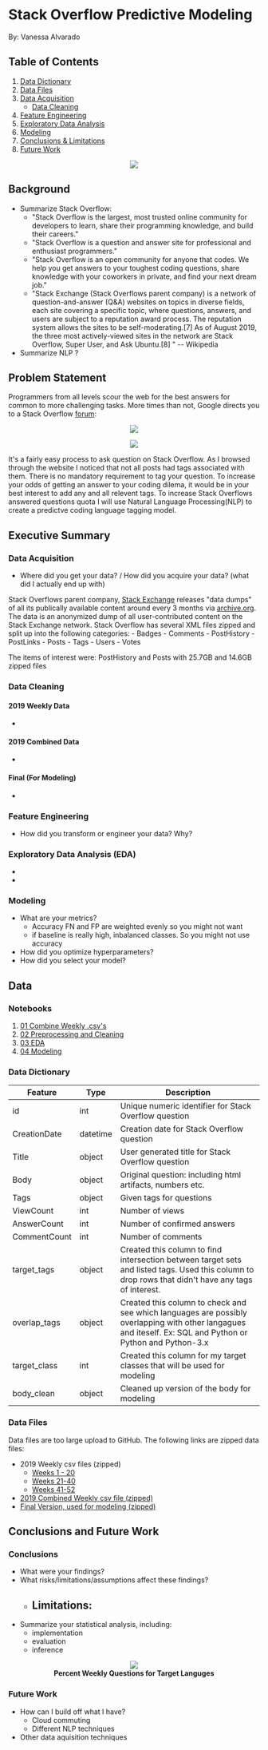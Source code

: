 # Stack Overflow Predictive Modeling

By: Vanessa Alvarado

## Table of Contents
1. [Data Dictionary](https://github.com/VPNA09/Stackoverflow-NLP/blob/master/readme.md#data-dictionary) 
2. [Data Files](https://github.com/VPNA09/Stackoverflow-NLP/blob/master/readme.md#data-files)
3. [Data Acquisition](https://github.com/VPNA09/Stackoverflow-NLP/blob/master/readme.md#data-acquisition)
	- [Data Cleaning](https://github.com/VPNA09/Stackoverflow-NLP/blob/master/readme.md#data-cleaning) 
4. [Feature Engineering](https://github.com/VPNA09/Stackoverflow-NLP/blob/master/readme.md#feature-engineering)  
5. [Exploratory Data Analysis](https://github.com/VPNA09/Stackoverflow-NLP/blob/master/readme.md#exploratory-data-analysis)
6. [Modeling](https://github.com/VPNA09/Stackoverflow-NLP/blob/master/readme.md#modeling)
7. [Conclusions & Limitations](https://github.com/VPNA09/Stackoverflow-NLP/blob/master/readme.md#conclusions-and-limitations) 
8. [Future Work](https://github.com/VPNA09/Stackoverflow-NLP/blob/master/readme.md#future-work) 

<p align = "center">
  <img src="images/Stack Overflow Landing Photo.png"/><br>
</p>


## Background 
- Summarize Stack Overflow:
	- "Stack Overflow is the largest, most trusted online community for developers to learn, share​ ​their programming ​knowledge, and build their careers."
	- "Stack Overflow is a question and answer site for professional and enthusiast programmers." 
	- "Stack Overflow is an open community for anyone that codes. We help you get answers to your toughest coding questions, share knowledge with your coworkers in private, and find your next dream job."
	- "Stack Exchange (Stack Overflows parent company) is a network of question-and-answer (Q&A) websites on topics in diverse fields, each site covering a specific topic, where questions, answers, and users are subject to a reputation award process. The reputation system allows the sites to be self-moderating.[7] As of August 2019, the three most actively-viewed sites in the network are Stack Overflow, Super User, and Ask Ubuntu.[8] " -- Wikipedia
- Summarize NLP ? 

## Problem Statement
Programmers from all levels scour the web for the best answers for common to more challenging tasks. More times than not, Google directs you to a Stack Overflow [forum](https://stackoverflow.com/questions/53645882/pandas-merging-101): 

<p align = "center">
  <img src="images/google stackoverflow search.png"/><br>
</p>

<p align = "center">
  <img src="images/stackoverflow pandas merging.png"/><br>
</p>


It's a fairly easy process to ask question on Stack Overflow. As I browsed through the website I noticed that not all posts had tags associated with them. There is no mandatory requirement to tag your question. To increase your odds of getting an answer to your coding dilema, it would be in your best interest to add any and all relevent tags. To increase Stack Overflows answered questions quota I will use Natural Language Processing(NLP) to create a predictve coding language tagging model. 

## Executive Summary

### Data Acquisition
- Where did you get your data? / How did you acquire your data? (what did I actually end up with)


Stack Overflows parent company, [Stack Exchange](https://stackexchange.com/) releases "data dumps" of all its publically available content around every 3 months via [archive.org](https://archive.org/details/stackexchange). The data is an anonymized dump of all user-contributed content on the Stack Exchange network. Stack Overflow has several XML files zipped and split up into the following categories: 
	- Badges
	- Comments
	- PostHistory 
	- PostLinks
	- Posts
	- Tags
	- Users
	- Votes 

The items of interest were: PostHistory and Posts with 25.7GB and 14.6GB zipped files   

### Data Cleaning
#### 2019 Weekly Data
- 

#### 2019 Combined Data  
- 

#### Final (For Modeling) 
- 

### Feature Engineering
- How did you transform or engineer your data? Why?

### Exploratory Data Analysis (EDA)
- 
- 


### Modeling
- What are your metrics?
	- Accuracy FN and FP are weighted evenly so you might not want 
	- if baseline is really high, inbalanced classes. So you might not use accuracy 
- How did you optimize hyperparameters?
- How did you select your model?


## Data 

### Notebooks
1. [01 Combine Weekly .csv's](https://github.com/VPNA09/Stackoverflow-NLP/blob/master/code/01%20combine_weekly2019.ipynb) 
2. [02 Preprocessing and Cleaning](https://github.com/VPNA09/Stackoverflow-NLP/blob/master/code/02%20preprocessing_cleaning%20.ipynb)
3. [03 EDA](https://github.com/VPNA09/Stackoverflow-NLP/blob/master/code/03%20eda.ipynb)
4. [04 Modeling](https://github.com/VPNA09/Stackoverflow-NLP/blob/master/code/04%20modeling.ipynb)

### Data Dictionary
|Feature|Type|Description|
|---|---|---|
|id|int|Unique numeric identifier for Stack Overflow question |
|CreationDate|datetime|Creation date for Stack Overflow question|
|Title|object|User generated title for Stack Overflow question|
|Body|object|Original question: including html artifacts, numbers etc.|
|Tags|object|Given tags for questions|
|ViewCount|int|Number of views|
|AnswerCount|int|Number of confirmed answers|
|CommentCount|int|Number of comments|  
|target_tags|object|Created this column to find intersection between target sets and listed tags. Used this column to drop rows that didn't have any tags of interest.|
|overlap_tags|object|Created this column to check and see which languages are possibly overlapping with other langagues and iteself. Ex: SQL and Python or Python and Python-3.x|
|target_class|int|Created this column for my target classes that will be used for modeling|
|body_clean|object|Cleaned up version of the body for modeling|  

### Data Files
Data files are too large upload to GitHub. The following links are zipped data files: 
- 2019 Weekly csv files (zipped)
    - [Weeks 1 - 20](https://drive.google.com/open?id=1uttbh17hfhnfMLqnajbw3yX7LC27yQFY)
    - [Weeks 21-40](https://drive.google.com/open?id=1Isrpl4XX-Sv3CDmI2eNI26fX8Hu98mt4)
    - [Weeks 41-52](https://drive.google.com/open?id=15FEnPmx_LaP9_xpxB3zz6BMqFDgTbVc6)
 - [2019 Combined Weekly csv file (zipped)](https://drive.google.com/open?id=1OPgd2J14mfQkCpvhz9O8qFbql0FUpDaf)
 - [Final Version, used for modeling (zipped)](https://drive.google.com/open?id=1zDhE4GE45HkwbPjMCbw0S36UxoWXHqX5) 



## Conclusions and Future Work 

### Conclusions 
- What were your findings?
- What risks/limitations/assumptions affect these findings?
	- Limitations: 
		- 
- Summarize your statistical analysis, including:
	- implementation
	- evaluation
	- inference

<p align = "center">
  <img src="images/target_languages_pctweekly_questions.png"/><br>
  <b>Percent Weekly Questions for Target Languges</b>
</p>


### Future Work
- How can I build off what I have? 
	- Cloud commuting
	- Different NLP techniques 
- Other data aquisition techniques 
